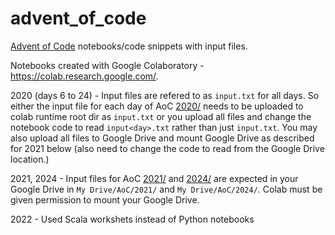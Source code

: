 # advent_of_code

[Advent of Code](https://adventofcode.com/) notebooks/code snippets with input files.

Notebooks created with Google Colaboratory - https://colab.research.google.com/.

2020 (days 6 to 24) - Input files are refered to as `input.txt` for all days. So either the input file for each day of AoC [2020/](2020/) needs to be uploaded to colab runtime root dir as `input.txt` or you upload all files and change the notebook code to read `input<day>.txt` rather than just `input.txt`. You may also upload all files to Google Drive and mount Google Drive as described for 2021 below (also need to change the code to read from the Google Drive location.)

2021, 2024 - Input files for AoC [2021/](2021/) and [2024/](2024/) are expected in your Google Drive in `My Drive/AoC/2021/` and `My Drive/AoC/2024/`. Colab must be given permission to mount your Google Drive.

2022 - Used Scala workshets instead of Python notebooks
